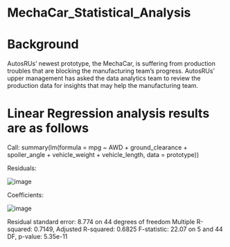 # MechaCar_Statistical_Analysis

# Background 
AutosRUs’ newest prototype, the MechaCar, is suffering from production troubles that are blocking the manufacturing team’s progress. AutosRUs’ upper management has asked the data analytics team to review the production data for insights that may help the manufacturing team.

# Linear Regression analysis results are as follows

Call:
summary(lm(formula = mpg ~ AWD + ground_clearance + spoiler_angle + vehicle_weight + vehicle_length, data = prototype))

Residuals: 

![image](https://user-images.githubusercontent.com/117044267/222482920-66d05658-a1bb-4e45-8ea1-58b4021d0a8d.png)

Coefficients:

![image](https://user-images.githubusercontent.com/117044267/222483854-ed2a07de-1fbc-4401-95eb-640958369b7f.png)



Residual standard error: 8.774 on 44 degrees of freedom Multiple R-squared:  0.7149,    Adjusted R-squared:  0.6825 F-statistic: 22.07 on 5 and 44 DF,  p-value: 5.35e-11
